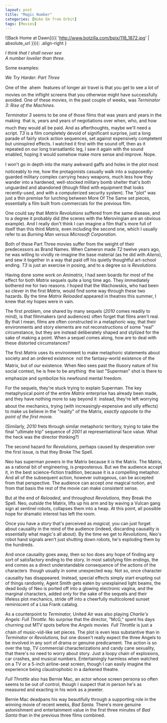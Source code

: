 ```yaml
---
layout: post
title: "Magic Number"
categories: [Nuke Em from Orbit]
tags: [Movies]
---
```

![Back Home at Dawn]({{ 'http://www.botzilla.com/bpix/118_1872.jpg' | absolute_url }}){: .align-right }

<i>I think that I shall never see<br>
A number lovelier than three.</i>

Some examples:

_We Try Harder: Part Three_

One of the &#151; ahem &#151; features of longer air travel is
that you get to see a lot of movies on the inflight screens that
you otherwise might have successfully avoided. One of these
movies, in the past couple of weeks, was <i>Terminator 3:
Rise of the Machines.</i>

<!--more-->

<i>Terminator 3</i> seems to be one of those films that was
years and years in the making &#151; that is, years and years of
negotiations over when, who, and how much they would all be paid.
And as afterthoughts, maybe we'll need a script. <i>T3</i> is a
film completely devoid of significant surprise, just a long
parade of fairly stock action sequences, set against expensively
comptetent but uninspired effects. I watched it first with the
sound off, then as it repeated on our long transatlantic leg, I
saw it again with the sound enabled, hoping it would somehow make
more sense and improve. Nope.

I won't go in depth into the many awkward gaffs and holes in
the plot &#151; most noticeably to me, how the protagonists
casually walk into a supposedly-guarded military complex carrying
heavy weapons, much less how they wander into a hardened,
well-stocked military bomb shelter that's both unguarded and
abandoned (though filled with equipment that looks recently-used,
and with a computerized security system). The "plot" was just a
thin premise for lurching between More Of The Same set
pieces, essentially a film built from commercials for the
previous film.

One could say that <i>Matrix Revolutions</i> suffered from the
same disease, and to a degree it probably did (the scenes with
the Merovingian are an obvious example). And I really don't
think I can imagine a film that's more full of itself than this
third <i>Matrix,</i> even including the second one, which I
usually refer to as <i>Burning Man versus Microsoft
Corporation.</i>

Both of these Part Three movies suffer from the weight of their
predecessors as Brand Names. When Cameron made <i>T2</i> twelve
years ago, he was willing to vividly re-imagine the base material
(as he did with <i>Aliens</i>), and sew it together in a way that
paid off his quietly thoughtful art-school ending. <i>T3</i> is
just an exercise in posing, and to a degree so is
<i>Revolutions.</i>

Having done some work on <i>Animatrix,</i> I had seen boards
for most of the effect for both <i>Matrix</i> sequels quite a
long time ago. They immediately bothered me for two reasons. I
hoped that the Wachowskis, who had been so clever in the first
<i>Matrix,</i> would find some way through these two hazards. By
the time <i>Matrix Reloaded</i> appeared in theatres this summer,
I knew that my hopes were in vain.

The first problem, one shared by many sequels (<i>2010</i>
comes readily to mind), is that filmmakers (and audiences) often
forget that films aren't real. By that I mean, films are often
constructed in a metaphoric way, that their environments and
story elements are not reconstructions of some "real"
circumstance, but they are instead deliberately shaped and
stylized for the sake of making a point. When a sequel comes
along, how are to deal with these distorted circumstances?

The first <i>Matrix</i> uses its environment to make
metaphoric statements about society and an ordered existence
&#151; not the fantasy-world existence of the Matrix, but of
<i>our</i> existence. When Neo sees past the illusory nature of
his social context, he is free to be anything &#151; the last
"Superman" shot is there to emphasize and symbolize his newfound
mental freedom.

For the sequels, they're stuck trying to explain Superman. The
key metaphysical point of the entire <i>Matrix</i> enterprise has
already been made, and they have nothing more to say beyond it
&#151; instead, they're left worrying about the mechanics, trying
(with increasingly-expensive and silly effects) to make us
believe in the "reality" of the Matrix, <i>exactly opposite
to the point of the first movie.</i>

(Similarly, <i>2010</i> frets through similar metaphoric
territory, trying to take the final "ultimate trip" sequence of
<i>2001</i> at representational face value. What the heck was
the director thinking?)

The second hazard for <i>Revolutions,</i> perhaps caused by
desperation over the first issue, is that they Broke The
Spell.

Neo has superman powers in the Matrix because it <i>is</i> the
Matrix. The Matrix, as a rational bit of engineering, is
preposterous. But we the audience accept it, in the best
science-fiction tradition, because it is a compelling metaphor.
And all of the subsequent action, however outrageous, can be
accepted from that perspective. The audience can accept
<i>one</i> magical notion, and from that basis the rest of the
movie can make consistent sense.

But at the end of <i>Reloaded,</i> and throughout
<i>Revolutions,</i> they Break the Spell. Neo, <i>outside</i> the
Matrix, lifts up his arm and by waving a Vulcan gang sign at
sentinel robots, collapses them into a heap. At this point, all
possible hope for dramatic interest has left the room.

Once you have a story that's perceived as <i>magical,</i> you
can just forget about causality in the mind of the audience
(indeed, discarding causality is essentially what magic's all
about). By the time we get to <i>Revolutions,</i> Neo's robot
hand signals aren't just shutting down robots, he's exploding
them by the hundreds.

And once causality goes away, then so too does any hope of
finding any sort of satisfactory ending to the story. In most
satisfying film endings, the end comes as a direct understandable
consequence of the actions of the characters &#151; though
usually in some unexpected way. Not so, once character causality
has disappeared. Instead, special effects simply start erupting
out of things randomly, Agent Smith gets eaten by unexplained
light beams, the dead body of Neo is ported off into a glowing
electronic vagina, and the marginal characters, added only for
the sake of the sequels and their lifeless plot mechanics, stride
off into a cheerfully multicolored sunset reminiscent of a Lisa Frank
catalog.

As a counterpoint to <i>Terminator,</i> United Air was also
playing <i>Charlie's Angels: Full Throttle.</i> No surprise that
the director, "McG," spent his days churning out MTV spots before
the <i>Angels</i> movies &#151; <i>Full Throttle</i> is just a
chain of music-vid-like set pieces. The plot is even less
substantive than in <i>Terminator</i> or <i>Revolutions,</i> but
one dosen't really expect the three Angels to be involved in any
sort of drama or genuine predicament. The action is so over the
top, TV commercial characterizations and candy cane sexuality, that there's no
need to worry about story. Just a loopy chain of explosions, car
crashes, and musical numbers. Entertainingly harmless when
watched on a TV or a 5-inch airline-seat screen, though I can
easily imagine the experience being claustrophobic in a darkened
theatre.

<i>Full Throttle</i> also has Bernie Mac, an actor whose screen
persona so often seems to be out of control, though I suspect that
in person he's as measured and exacting in his work as a jeweler.

Bernie Mac deadpans his way beautifully through a supporting
role in the winning movie of recent weeks, <i>Bad Santa.</i>
There's more genuine astonishment and entertainment value in the first
three minutes of <i>Bad Santa</i> than in the previous three
films combined.

